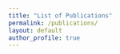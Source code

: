 ```yaml
---
title: "List of Publications"
permalink: /publications/
layout: default
author_profile: true
---
```

